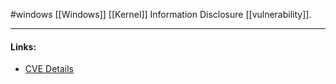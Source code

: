 #windows
[[Windows]] [[Kernel]] Information Disclosure [[vulnerability]].

---
#### Links:
- [CVE Details](https://www.cvedetails.com/cve/CVE-2021-21551/)
